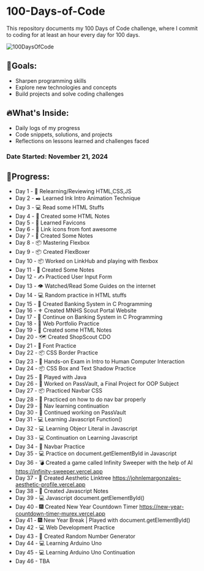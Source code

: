 # 100-Days-of-Code
This repository documents my 100 Days of Code challenge, where I commit to coding for at least an hour every day for 100 days.

![100DaysOfCode](https://github.com/user-attachments/assets/846b6b7f-74dc-4f38-b364-fd0d4699477d)

## 🌟Goals:
- Sharpen programming skills
- Explore new technologies and concepts
- Build projects and solve coding challenges

## 🔥What's Inside:
- Daily logs of my progress
- Code snippets, solutions, and projects
- Reflections on lessons learned and challenges faced

### Date Started: November 21, 2024

## 📅Progress:
- Day 1 - 🚀 Relearning/Reviewing HTML,CSS,JS
- Day 2 - ✒️ Learned Ink Intro Animation Technique
- Day 3 - 💻 Read some HTML Stuffs
- Day 4 - 📝 Created some HTML Notes
- Day 5 - 📝 Learned Favicons
- Day 6 - 🔗 Link icons from font awesome
- Day 7 - 📝 Created Some Notes
- Day 8 - 📦 Mastering Flexbox
- Day 9 - 📦 Created FlexBoxer
- Day 10 - 📦 Worked on LinkHub and playing with flexbox
- Day 11 - 📝 Created Some Notes
- Day 12 - ✍️ Practiced User Input Form
- Day 13 - 👁️ Watched/Read Some Guides on the internet
- Day 14 - 💻 Random practice in HTML stuffs
- Day 15 - 🏦 Created Banking System in C Programming
- Day 16 - ⚜️ Created MNHS Scout Portal Website
- Day 17 - 🏦 Continue on Banking System in C Programming
- Day 18 - 🤵 Web Portfolio Practice
- Day 19 - 📝 Created some HTML Notes
- Day 20 - 🗺️ Created ShopScout CDO
- Day 21 - 💬 Font Practice
- Day 22 - 📦 CSS Border Practice
- Day 23 - 📃 Hands-on Exam in Intro to Human Computer Interaction
- Day 24 - 📦 CSS Box and Text Shadow Practice
- Day 25 - 🍵 Played with Java
- Day 26 - 🔑 Worked on PassVault, a Final Project for OOP Subject
- Day 27 - 📦 Practiced Navbar CSS
- Day 28 - 🧭 Practiced on how to do nav bar properly
- Day 29 - 🧭 Nav learning continuation
- Day 30 - 🔑 Continued working on PassVault
- Day 31 - 💻 Learning Javascript Function()
- Day 32 - 💻 Learning Objecr Literal in Javascript
- Day 33 - 💻 Continuation on Learning Javascript
- Day 34 - 🧭 Navbar Practice
- Day 35 - 💻 Practice on document.getElementById in Javascript
- Day 36 - 💣 Created a game called Infinity Sweeper with the help of AI https://infinity-sweeper.vercel.app
- Day 37 - 💖 Created Aesthetic Linktree https://johnlemargonzales-aesthetic-profile.vercel.app
- Day 38 - 📝 Created Javascript Notes
- Day 39 - 💻 Javascript document.getElementById()
- Day 40 - 🎆 Created New Year Countdown Timer https://new-year-countdown-timer-murex.vercel.app
- Day 41 - 🎆 New Year Break | Played with document.getElementById()
- Day 42 - 💻 Web Development Practice
- Day 43 - 🔢 Created Random Number Generator
- Day 44 - 💻 Learning Arduino Uno
- Day 45 - 💻 Learning Arduino Uno Continuation
- Day 46 - TBA
